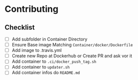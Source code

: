 # Contributing
## Checklist 
- [ ] Add subfolder in Container Directory
- [ ] Ensure Base image Matching ``Container/docker/Dockerfile``
- [ ] Add image to .travis.yml
- [ ] Create new Repo at Dockerhub or Create PR and ask vor it
- [ ] Add container to ``.ci/docker_push_tag.sh``
- [ ] Add container to ``updater.sh``
- [ ] Add container infos do ``README.md``